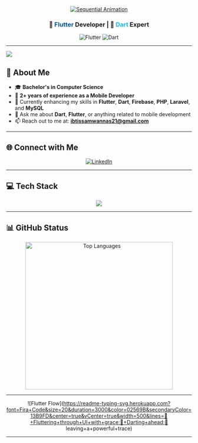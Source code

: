 <div align="center">
  <!-- Sequential Typing Animation -->
  <a href="https://flutter.dev" target="_blank">
    <img src="https://readme-typing-svg.herokuapp.com?font=Fira+Code&size=32&duration=3500&color=02569B&secondaryColor=13B9FD&width=435&lines=Hi+there!;I'm+Ibtisam+Al+Wannas&center=true&vCenter=true" alt="Sequential Animation" />
  </a>
  
  <!-- Flutter-themed Subtitle -->
  <h3>📱 <span style="color: #02569B">Flutter</span> Developer | 💙 <span style="color: #13B9FD">Dart</span> Expert</h3>
  
  ![Flutter](https://img.shields.io/badge/Flutter-%2302569B.svg?style=flat&logo=Flutter&logoColor=white)
  ![Dart](https://img.shields.io/badge/Dart-%230175C2.svg?style=flat&logo=dart&logoColor=white)
</div>

---

[![](https://visitcount.itsvg.in/api?id=Ibtissamwannas&icon=0&color=0)](https://visitcount.itsvg.in)

## 💫 About Me
- 🎓 **Bachelor's in Computer Science**
- 📱 **2+ years of experience as a Mobile Developer**
- 🌱 Currently enhancing my skills in **Flutter**, **Dart**, **Firebase**, **PHP**, **Laravel**, and **MySQL**
- 💬 Ask me about **Dart**, **Flutter**, or anything related to mobile development
- 📫 Reach out to me at: **ibtissamwannas21@gmail.com**

---

## 🌐 Connect with Me
<div id="socials" align="center">
  <a href="https://www.linkedin.com/in/ibtisam-al-wannas-915284197/" target="_blank">
    <img src="https://img.shields.io/badge/LinkedIn-%230077B5.svg?style=for-the-badge&logo=linkedin&logoColor=white" alt="LinkedIn">
  </a>
</div>

---

## 💻 Tech Stack
<div align="center">
  <img src="https://skillicons.dev/icons?i=flutter,dart,firebase,supabase,php,laravel,mysql,sqlite,github,vscode,androidstudio" />
</div>

---

## 📊 GitHub Status
<div align="center">
<!--   <img src="https://github-readme-stats.vercel.app/api?username=Ibtissamwannas&theme=radical&hide_border=false&include_all_commits=false&count_private=true" alt="GitHub Stats" width="400"/>
  <img src="https://github-readme-streak-stats.herokuapp.com/?user=Ibtissamwannas&theme=radical&hide_border=false" alt="GitHub Streak Stats" width="400"/> -->
  <img src="https://github-readme-stats.vercel.app/api/top-langs/?username=Ibtissamwannas&theme=radical&hide_border=false&layout=compact" alt="Top Languages" width="400"/>
</div>

---

<div align="center">
  
  ![Flutter Flow](https://readme-typing-svg.herokuapp.com?font=Fira+Code&size=20&duration=3000&color=02569B&secondaryColor=13B9FD&center=true&vCenter=true&width=500&lines=🦋+Fluttering+through+UI+with+grace;🚀+Darting+ahead;💪 leaving+a+powerful+trace)
  
---
</div>
